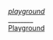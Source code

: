 


[*playground*](https://www.typescriptlang.org/play?#code/C4TwDgpgBAMghgYwNYEsB2BzKAeAKgPigF4oAKASmMNygG4BYAKCdEigHUIAnYYnACQhwAJgBpCpABYAuKIJGUihPHBQAbcWWCzcqtYsLzhdFuGgBZCJK59sRzVNlGDOXeofaob-VS96TjKzQEAiSAPbQJJw8UAA+UJbWAaZsuACuYGrQdkJifuqEJKQh4RAAzrIlES5GcflqyYwIYWhlvOmZkVBMOSIOMnK5Lj3eHjp65Ew6GVm9ed6FhExQK92Mq2RkVeWVodXLq065dd6+22VkkpSkwJSUcBcdWQK5ovWEDMyMTxAAdLVFOb9I4KXwqdwSTzecgg4xKKBXKAPDjcXifH6-U6A+wSAbOMGjSHjdQw+q+W5Ii6JGyfJgYyTHEg9ezvMhlCBqABm006QPek0YsN8BxWIqg7K5ZAx+ORtVp3xmf2A-iZjD5CzZHO5XkV6r0+AFxIa8LFYolnKlisxE0pZPlTGarV4vBIPzIAEZrqQAB6yNBpAC2ACNuC5vVAANRQT2NR1lMJZX5qMIYUj03I3cjkWhQAD0uejDpa8cTydTGOV6kzpAATFmc-moABmJitwJmKAATTgXGM2Gpb2iwEKWz2Oyg2xc8GQ6Aw-asNniQ4+bbjvG7vb4PQHKJ4RJ1vIoviHbyP8OpBqmXZ7wnn1kHqMWaw2YtIo9KFQnY4FG1k09QmB3ouu7DsK6wbKsYobOclqdL8lYNJm1zpiIWhZlAlD2owG7CL8AYLluao7sumpcrIOFAQ+e6GrAiAAXOF5gS+4ErOasGJjKFz-rOOCMfKOG-AA7qihGUSBEjmuRN5icuNHcYBJEmixz6rGxaZWtCtryVg2AkfKa5QCAcB8Dh7HQKQZ6EDGFkuD6fqBiGXBhpG0bofpxYJn8ZZvgJ+FJKQRnXNcAnCTEAVwEFdwNgWNZMEAA)  
\________  
[Playground](https://tsplay.dev/wjegYW)
